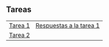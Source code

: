 ## Tareas

| |  |
|---|---|
| [Tarea 1](https://rojasirvin.github.io/EPS2020/tareas/tarea1.html) | [Respuestas a la tarea 1](https://rojasirvin.github.io/EPS2020/tareas/tarea1_respuestas.html)  |
| [Tarea 2](https://rojasirvin.github.io/EPS2020/tareas/tarea2.html) | |